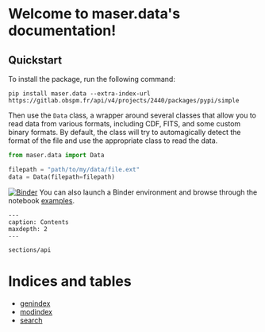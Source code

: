 # Welcome to maser.data's documentation!

## Quickstart

To install the package, run the following command:

```
pip install maser.data --extra-index-url https://gitlab.obspm.fr/api/v4/projects/2440/packages/pypi/simple
```

Then use the `Data` class, a wrapper around several classes that allow you to read data from various formats,
including CDF, FITS, and some custom binary formats. By default, the class will try to automagically detect the
format of the file and use the appropriate class to read the data.

```python
from maser.data import Data

filepath = "path/to/my/data/file.ext"
data = Data(filepath=filepath)
```

[![Binder](https://mybinder.org/badge_logo.svg)](https://mybinder.org/v2/git/https%3A%2F%2Fgitlab.obspm.fr%2Fmaser%2Fmaser4py.git/namespace) You can also launch a Binder environment and browse through the notebook [examples](https://gitlab.obspm.fr/maser/maser4py/-/tree/namespace/examples).

```{toctree}
---
caption: Contents
maxdepth: 2
---

sections/api

```

# Indices and tables

- [genindex](genindex)
- [modindex](modindex)
- [search](search)
